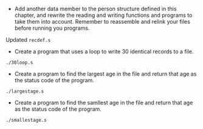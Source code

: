 - Add another data member to the person structure defined in this chapter, and rewrite the reading and writing functions and programs to take them into account. Remember to reassemble and relink your files before running you programs.

Updated `recdef.s`


- Create a program that uses a loop to write 30 identical records to a file.

`./30loop.s`


- Create a program to find the largest age in the file and return that age as the status code of the program.

`./largestage.s`


- Create a program to find the samllest age in the file and return that age as the status code of the program.

`./smallestage.s`
